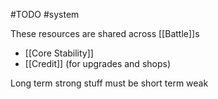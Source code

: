#TODO
#system 

These resources are shared across [[Battle]]s

- [[Core Stability]]
- [[Credit]] (for upgrades and shops)

Long term strong stuff must be short term weak